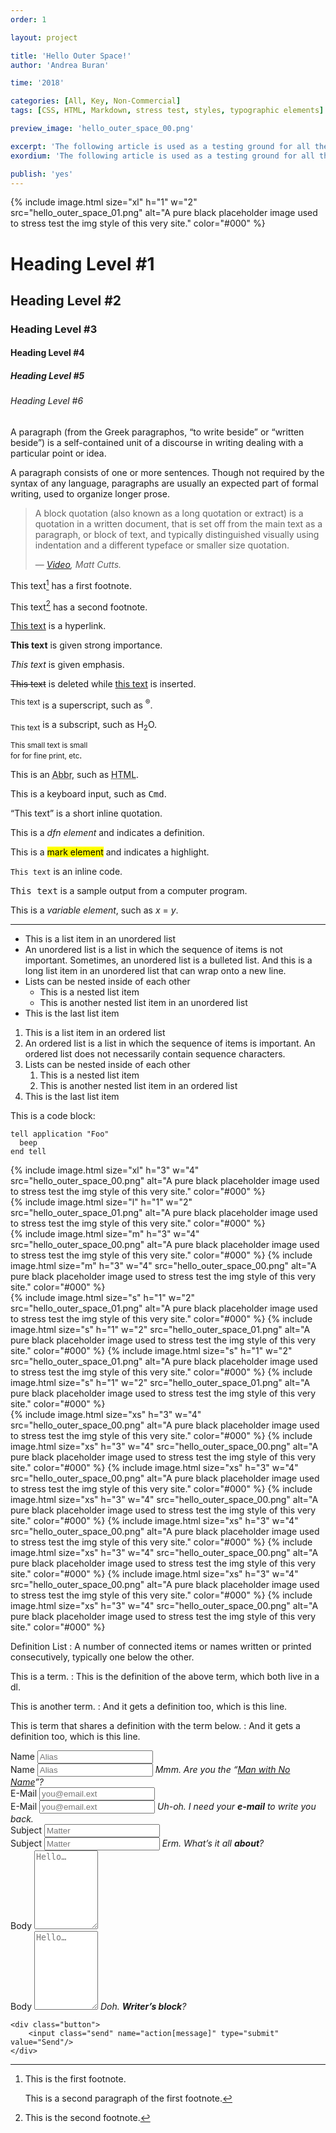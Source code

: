 ```yaml
---
order: 1

layout: project

title: 'Hello Outer Space!'
author: 'Andrea Buran'

time: '2018'

categories: [All, Key, Non-Commercial]
tags: [CSS, HTML, Markdown, stress test, styles, typographic elements]

preview_image: 'hello_outer_space_00.png'

excerpt: 'The following article is used as a testing ground for all the styles that shapes the body text prose and code of the Sitefolio.'
exordium: 'The following article is used as a testing ground for all the styles that shapes the body text prose, code and form of this very site.'

publish: 'yes'
---
```


<div class="figures">
    {% include image.html 
        size="xl" 
        h="1" w="2" 
        src="hello_outer_space_01.png" 
        alt="A pure black placeholder image used to stress test the img style of this very site." 
        color="#000" 
    %}
</div>

# Heading Level #1

## Heading Level #2

### Heading Level #3

#### Heading Level #4

##### Heading Level #5

###### Heading Level #6

A paragraph (from the Greek paragraphos, “to write beside” or “written beside”) is a self-contained unit of a discourse in writing dealing with a particular point or idea.

A paragraph consists of one or more sentences. Though not required by the syntax of any language, paragraphs are usually an expected part of formal writing, used to organize longer prose.

> A block quotation (also known as a long quotation or extract) is a quotation in a written document, that is set off from the main text as a paragraph, or block of text, and typically distinguished visually using indentation and a different typeface or smaller size quotation.
> 
> — <cite>[Video](http://www.youtube.com/watch?v=6r7E-69MIOU "Matt Cutts on YouTube"), Matt Cutts.</cite>

This text[^first-footnote] has a first footnote.

This text[^second-footnote] has a second footnote.

[This text](http://www.andreaburan.com/ "Andrea Buran’s Sitefolio") is a hyperlink.

**This text** is given strong importance.

*This text* is given emphasis.

<del>This text</del> is deleted while <ins>this text</ins> is inserted.

<sup>This text</sup> is a superscript, such as <sup>®</sup>.

<sub>This text</sub> is a subscript, such as H<sub>2</sub>O.

<small>This small text is small <br/>for for fine print, etc</small>.

This is an <abbr title="Abbreviation">Abbr</abbr>, such as <abbr title="HyperText Markup Language">HTML</abbr>.

This is a keyboard input, such as <kbd>Cmd</kbd>.

<q cite="https://developer.mozilla.org/en-US/docs/HTML/Element/q">This text</q> is a short inline quotation.

This is a <dfn>dfn element</dfn> and indicates a definition.

This is a <mark>mark element</mark> and indicates a highlight.

`This text` is an inline code.

<samp>This text</samp> is a sample output from a computer program.

This is a <var>variable element</var>, such as <var>x</var> = <var>y</var>.

***

+ This is a list item in an unordered list
+ An unordered list is a list in which the sequence of items is not important. Sometimes, an unordered list is a bulleted list. And this is a long list item in an unordered list that can wrap onto a new line.
+ Lists can be nested inside of each other
    + This is a nested list item
    + This is another nested list item in an unordered list
+ This is the last list item

1. This is a list item in an ordered list
1. An ordered list is a list in which the sequence of items is important. An ordered list does not necessarily contain sequence characters.
1. Lists can be nested inside of each other
    1. This is a nested list item
    1. This is another nested list item in an ordered list
1. This is the last list item

This is a code block:

    tell application "Foo"
      beep
    end tell

<div class="figures">
    {% include image.html 
        size="xl" 
        h="3" w="4" 
        src="hello_outer_space_00.png" 
        alt="A pure black placeholder image used to stress test the img style of this very site." 
        color="#000" 
    %}
</div>

<div class="figures">
    {% include image.html 
        size="l" 
        h="1" w="2" 
        src="hello_outer_space_01.png" 
        alt="A pure black placeholder image used to stress test the img style of this very site." 
        color="#000" 
    %}
</div>

<div class="figures">
    {% include image.html 
        size="m" 
        h="3" w="4" 
        src="hello_outer_space_00.png" 
        alt="A pure black placeholder image used to stress test the img style of this very site." 
        color="#000" 
    %}
    {% include image.html 
        size="m" 
        h="3" w="4" 
        src="hello_outer_space_00.png" 
        alt="A pure black placeholder image used to stress test the img style of this very site." 
        color="#000" 
    %}
</div>

<div class="figures">
    {% include image.html 
        size="s" 
        h="1" w="2" 
        src="hello_outer_space_01.png" 
        alt="A pure black placeholder image used to stress test the img style of this very site." 
        color="#000" 
    %}
    {% include image.html 
        size="s" 
        h="1" w="2" 
        src="hello_outer_space_01.png" 
        alt="A pure black placeholder image used to stress test the img style of this very site." 
        color="#000" 
    %}
    {% include image.html 
        size="s" 
        h="1" w="2" 
        src="hello_outer_space_01.png" 
        alt="A pure black placeholder image used to stress test the img style of this very site." 
        color="#000" 
    %}
    {% include image.html 
        size="s" 
        h="1" w="2" 
        src="hello_outer_space_01.png" 
        alt="A pure black placeholder image used to stress test the img style of this very site." 
        color="#000" 
    %}
</div>

<div class="figures">
    {% include image.html 
        size="xs" 
        h="3" w="4" 
        src="hello_outer_space_00.png" 
        alt="A pure black placeholder image used to stress test the img style of this very site." 
        color="#000" 
    %}
    {% include image.html 
        size="xs" 
        h="3" w="4" 
        src="hello_outer_space_00.png" 
        alt="A pure black placeholder image used to stress test the img style of this very site." 
        color="#000" 
    %}
    {% include image.html 
        size="xs" 
        h="3" w="4" 
        src="hello_outer_space_00.png" 
        alt="A pure black placeholder image used to stress test the img style of this very site." 
        color="#000" 
    %}
    {% include image.html 
        size="xs" 
        h="3" w="4" 
        src="hello_outer_space_00.png" 
        alt="A pure black placeholder image used to stress test the img style of this very site." 
        color="#000" 
    %}
    {% include image.html 
        size="xs" 
        h="3" w="4" 
        src="hello_outer_space_00.png" 
        alt="A pure black placeholder image used to stress test the img style of this very site." 
        color="#000" 
    %}
    {% include image.html 
        size="xs" 
        h="3" w="4" 
        src="hello_outer_space_00.png" 
        alt="A pure black placeholder image used to stress test the img style of this very site." 
        color="#000" 
    %}
    {% include image.html 
        size="xs" 
        h="3" w="4" 
        src="hello_outer_space_00.png" 
        alt="A pure black placeholder image used to stress test the img style of this very site." 
        color="#000" 
    %}
    {% include image.html 
        size="xs" 
        h="3" w="4" 
        src="hello_outer_space_00.png" 
        alt="A pure black placeholder image used to stress test the img style of this very site." 
        color="#000" 
    %}
</div>

Definition List
: A number of connected items or names written or printed consecutively, typically one below the other.

This is a term.
: This is the definition of the above term, which both live in a dl.

This is another term.
: And it gets a definition too, which is this line.

This is term that shares a definition with the term below.
: And it gets a definition too, which is this line.

<div class="form">
    <div class="field">
        <label for="name">Name</label>
        <input id="name" name="field[name]" placeholder="Alias" type="text"/>
    </div>
    <div class="field error">
        <label for="name">Name</label>
        <input id="name" name="field[name]" placeholder="Alias" type="text"/>
        <i>Mmm. Are you the “<a href="http://en.wikipedia.org/wiki/Man_with_No_Name" target="_blank" title="Man with No Name on Wikipedia">Man with No Name</a>”?</i>
    </div>
    <div class="field">
        <label for="email">E-Mail</label>
        <input id="email" name="field[email]" placeholder="you@email.ext" type="text"/>
    </div>
    <div class="field error">
        <label for="email">E-Mail</label>
        <input id="email" name="field[email]" placeholder="you@email.ext" type="text"/>
        <i>Uh-oh. I need your <strong>e-mail</strong> to write you back.</i>
    </div>
    <div class="field">
        <label for="subject">Subject</label>
        <input id="subject" name="field[subject]" placeholder="Matter" type="text"/>
    </div>
    <div class="field error">
        <label for="subject">Subject</label>
        <input id="subject" name="field[subject]" placeholder="Matter" type="text"/>
        <i>Erm. What’s it all <strong>about</strong>?</i>
    </div>
    <div class="field">
        <label for="body">Body</label>
        <textarea id="field[body]" name="body" placeholder="Hello…" cols="10" rows="8"></textarea>
    </div>
    <div class="field error">
        <label for="body">Body</label>
        <textarea id="field[body]" name="body" placeholder="Hello…" cols="10" rows="8"></textarea>
        <i>Doh. <strong>Writer’s block</strong>?</i>
    </div>

    <div class="button">
        <input class="send" name="action[message]" type="submit" value="Send"/>
    </div>
</div>


[^first-footnote]: This is the first footnote.

    This is a second paragraph of the first footnote.

[^second-footnote]: This is the second footnote.
